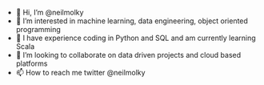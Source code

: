- 👋 Hi, I’m @neilmolky
- 👀 I’m interested in machine learning, data engineering, object oriented programming
- 🌱 I have experience coding in Python and SQL and am currently learning Scala
- 💞️ I’m looking to collaborate on data driven projects and cloud based platforms
- 📫 How to reach me twitter @neilmolky

<!---
neilmolky/neilmolky is a ✨ special ✨ repository because its `README.md` (this file) appears on your GitHub profile.
You can click the Preview link to take a look at your changes.
--->
